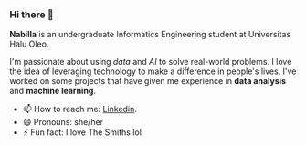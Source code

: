 ### Hi there 👋

**Nabilla** is an undergraduate Informatics Engineering student at Universitas Halu Oleo. 

I'm passionate about using _data_ and _AI_ to solve real-world problems. I love the idea of leveraging technology to make a difference in people's lives. I've worked on some projects that have given me experience in **data analysis** and **machine learning**.


- 📫 How to reach me:  [Linkedin](https://www.linkedin.com/in/nbilasals/).
- 😄 Pronouns: she/her
- ⚡ Fun fact: I love The Smiths lol

